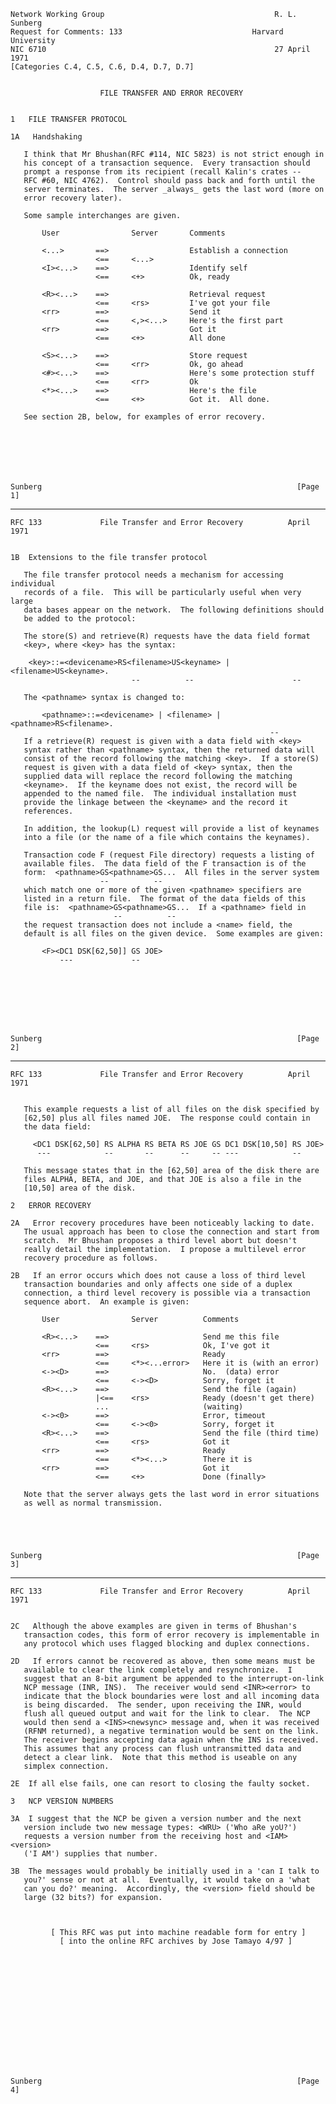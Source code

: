     Network Working Group                                      R. L. Sunberg
    Request for Comments: 133                             Harvard University
    NIC 6710                                                   27 April 1971
    [Categories C.4, C.5, C.6, D.4, D.7, D.7]


                        FILE TRANSFER AND ERROR RECOVERY


    1   FILE TRANSFER PROTOCOL

    1A   Handshaking

       I think that Mr Bhushan(RFC #114, NIC 5823) is not strict enough in
       his concept of a transaction sequence.  Every transaction should
       prompt a response from its recipient (recall Kalin's crates --
       RFC #60, NIC 4762).  Control should pass back and forth until the
       server terminates.  The server _always_ gets the last word (more on
       error recovery later).

       Some sample interchanges are given.

           User                Server       Comments

           <...>       ==>                  Establish a connection
                       <==     <...>
           <I><...>    ==>                  Identify self
                       <==     <+>          Ok, ready

           <R><...>    ==>                  Retrieval request
                       <==     <rs>         I've got your file
           <rr>        ==>                  Send it
                       <==     <,><...>     Here's the first part
           <rr>        ==>                  Got it
                       <==     <+>          All done

           <S><...>    ==>                  Store request
                       <==     <rr>         Ok, go ahead
           <#><...>    ==>                  Here's some protection stuff
                       <==     <rr>         Ok
           <*><...>    ==>                  Here's the file
                       <==     <+>          Got it.  All done.

       See section 2B, below, for examples of error recovery.







    Sunberg                                                         [Page 1]

------------------------------------------------------------------------

``` newpage
RFC 133             File Transfer and Error Recovery          April 1971


1B  Extensions to the file transfer protocol

   The file transfer protocol needs a mechanism for accessing individual
   records of a file.  This will be particularly useful when very large
   data bases appear on the network.  The following definitions should
   be added to the protocol:

   The store(S) and retrieve(R) requests have the data field format
   <key>, where <key> has the syntax:

    <key>::=<devicename>RS<filename>US<keyname> | <filename>US<keyname>.
                           --          --                      --

   The <pathname> syntax is changed to:

       <pathname>::=<devicename> | <filename> | <pathname>RS<filename>.
                                                          --
   If a retrieve(R) request is given with a data field with <key>
   syntax rather than <pathname> syntax, then the returned data will
   consist of the record following the matching <key>.  If a store(S)
   request is given with a data field of <key> syntax, then the
   supplied data will replace the record following the matching
   <keyname>.  If the keyname does not exist, the record will be
   appended to the named file.  The individual installation must
   provide the linkage between the <keyname> and the record it
   references.

   In addition, the lookup(L) request will provide a list of keynames
   into a file (or the name of a file which contains the keynames).

   Transaction code F (request File directory) requests a listing of
   available files.  The data field of the F transaction is of the
   form:  <pathname>GS<pathname>GS...  All files in the server system
                    --          --
   which match one or more of the given <pathname> specifiers are
   listed in a return file.  The format of the data fields of this
   file is:  <pathname>GS<pathname>GS...  If a <pathname> field in
                       --          --
   the request transaction does not include a <name> field, the
   default is all files on the given device.  Some examples are given:

       <F><DC1 DSK[62,50]] GS JOE>
           ---             --








Sunberg                                                         [Page 2]
```

------------------------------------------------------------------------

``` newpage
RFC 133             File Transfer and Error Recovery          April 1971


   This example requests a list of all files on the disk specified by
   [62,50] plus all files named JOE.  The response could contain in
   the data field:

     <DC1 DSK[62,50] RS ALPHA RS BETA RS JOE GS DC1 DSK[10,50] RS JOE>
      ---            --       --      --     -- ---            --

   This message states that in the [62,50] area of the disk there are
   files ALPHA, BETA, and JOE, and that JOE is also a file in the
   [10,50] area of the disk.

2   ERROR RECOVERY

2A   Error recovery procedures have been noticeably lacking to date.
   The usual approach has been to close the connection and start from
   scratch.  Mr Bhushan proposes a third level abort but doesn't
   really detail the implementation.  I propose a multilevel error
   recovery procedure as follows.

2B   If an error occurs which does not cause a loss of third level
   transaction boundaries and only affects one side of a duplex
   connection, a third level recovery is possible via a transaction
   sequence abort.  An example is given:

       User                Server          Comments

       <R><...>    ==>                     Send me this file
                   <==     <rs>            Ok, I've got it
       <rr>        ==>                     Ready
                   <==     <*><...error>   Here it is (with an error)
       <-><D>      ==>                     No.  (data) error
                   <==     <-><D>          Sorry, forget it
       <R><...>    ==>                     Send the file (again)
                   |<==    <rs>            Ready (doesn't get there)
                   ...                     (waiting)
       <-><0>      ==>                     Error, timeout
                   <==     <-><0>          Sorry, forget it
       <R><...>    ==>                     Send the file (third time)
                   <==     <rs>            Got it
       <rr>        ==>                     Ready
                   <==     <*><...>        There it is
       <rr>        ==>                     Got it
                   <==     <+>             Done (finally>

   Note that the server always gets the last word in error situations
   as well as normal transmission.





Sunberg                                                         [Page 3]
```

------------------------------------------------------------------------

``` newpage
RFC 133             File Transfer and Error Recovery          April 1971


2C   Although the above examples are given in terms of Bhushan's
   transaction codes, this form of error recovery is implementable in
   any protocol which uses flagged blocking and duplex connections.

2D   If errors cannot be recovered as above, then some means must be
   available to clear the link completely and resynchronize.  I
   suggest that an 8-bit argument be appended to the interrupt-on-link
   NCP message (INR, INS).  The receiver would send <INR><error> to
   indicate that the block boundaries were lost and all incoming data
   is being discarded.  The sender, upon receiving the INR, would
   flush all queued output and wait for the link to clear.  The NCP
   would then send a <INS><newsync> message and, when it was received
   (RFNM returned), a negative termination would be sent on the link.
   The receiver begins accepting data again when the INS is received.
   This assumes that any process can flush untransmitted data and
   detect a clear link.  Note that this method is useable on any
   simplex connection.

2E  If all else fails, one can resort to closing the faulty socket.

3   NCP VERSION NUMBERS

3A  I suggest that the NCP be given a version number and the next
   version include two new message types: <WRU> ('Who aRe yoU?')
   requests a version number from the receiving host and <IAM><version>
   ('I AM') supplies that number.

3B  The messages would probably be initially used in a 'can I talk to
   you?' sense or not at all.  Eventually, it would take on a 'what
   can you do?' meaning.  Accordingly, the <version> field should be
   large (32 bits?) for expansion.



         [ This RFC was put into machine readable form for entry ]
           [ into the online RFC archives by Jose Tamayo 4/97 ]















Sunberg                                                         [Page 4]
```

